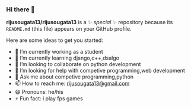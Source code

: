 ### Hi there 👋


**rijusougata13/rijusougata13** is a ✨ _special_ ✨ repository because its `README.md` (this file) appears on your GitHub profile.

Here are some ideas to get you started:

- 🔭 I’m currently working as a student
- 🌱 I’m currently learning django,c++,dsalgo
- 👯 I’m looking to collaborate on python development
- 🤔 I’m looking for help with competive programming,web development
- 💬 Ask me about competive programming,python
- 📫 How to reach me: rijusougata13@gmail.com
- 😄 Pronouns: he/his
- ⚡ Fun fact: i play fps games

  
